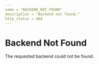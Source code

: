 ```yaml
---
name = "BACKEND_NOT_FOUND"
description = "Backend not found."
http_status = 404
---
```


# Backend Not Found

The requested backend could not be found.
